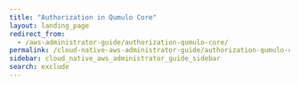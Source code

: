 ```yaml
---
title: "Authorization in Qumulo Core"
layout: landing_page
redirect_from:
  - /aws-administrator-guide/authorization-qumulo-core/
permalink: /cloud-native-aws-administrator-guide/authorization-qumulo-core/
sidebar: cloud_native_aws_administrator_guide_sidebar
search: exclude
---
```

